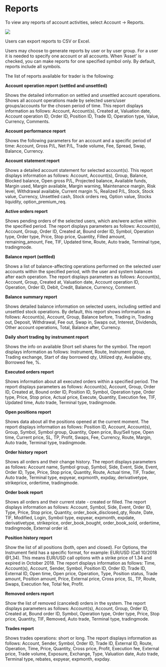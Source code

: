 # Reports

To view any reports of account activities, select Account -&gt; Reports.

![](../../../.gitbook/assets/report.png)

Users can export reports to CSV or Excel.

Users may choose to generate reports by user or by user group. For a user it is needed to specify one account or all accounts. When ‘Asset’ is checked, you can make reports for one specified symbol only. By default, reports include all symbols.

The list of reports available for trader is the following:

**Account operation report \(settled and unsettled\)**

Shows the detailed information on settled and unsettled account operations. Shows all account operations made by selected users/user groups/accounts for the chosen period of time. This report displays information as follows: Account, Account\(s\), Created at, Valuation date, Account operation ID, Order ID, Position ID, Trade ID, Operation type, Value, Currency, Comments.

**Account performance report**

Shows the following parameters for an account and a specific period of time: Account, Gross P/L, Net P/L, Trade volume, Fee, Spread, Swap, Balance, Currency.

**Account statement report**

Shows a detailed account statement for selected account\(s\). This report displays information as follows: Account, Account\(s\), Group, Balance, Blocked balance, Open gross P/L, Projected balance, Available funds, Margin used, Margin available, Margin warning, Maintenance margin, Risk level, Withdrawal available, Current margin %, Realized P/L, Stock, Stock value, Currency, Unsettled cash, Stock orders req, Option value, Stocks liquidity, option\_premium\_req.

**Active orders report**

Shows pending orders of the selected users, which are/were active within the specified period. The report displays parameters as follows: Account\(s\), Account, Group, Order ID, Created at, Bound order ID, Symbol, Operation type, Order type, Price, Stop price, Quantity, Filled amount, remaining\_amount, Fee, TIF, Updated time, Route, Auto trade, Terminal type, tradingmode.

**Balance report \(settled\)**

Shows a list of balance-affecting operations performed on the selected user accounts within the specified period, with the user and system balances after each operation. The report displays parameters as follows: Account\(s\), Account, Group, Created at, Valuation date, Account operation ID, Operation, Order ID, Debit, Credit, Balance, Currency, Comment.

**Balance summary report**

Shows detailed balance information on selected users, including settled and unsettled stock operations. By default, this report shows information as follows: Account\(s\), Account, Group, Balance before, Trading in, Trading out, Deposit, Withdrawal, Fee out, Swap in, Swaps out, Interest, Dividends, Other account operations, Total, Balance after, Currency.

**Daily short trading by instrument report**

Shows the info on available Short sell shares for the symbol. The report displays information as follows: Instrument, Route, Instrument group, Trading exchange, Start of day borrowed qty, Utilized qty, Available qty, Borrowed fee, %.

**Executed orders report**

Shows information about all executed orders within a specified period. The report displays parameters as follows: Account\(s\), Account, Group, Order ID, Created at, Bound order ID, Position ID, Symbol, Operation type, Order type, Price, Stop price, Actual price, Execute, Quantity, Execution fee, TIF, Updated time, Auto trade, Terminal type, tradingmode.

**Open positions report**

Shows data about all the positions opened at the current moment. The report displays information as follows: Position ID, Account, Account\(s\), Group, Symbol, Symbol group, Quantity, Open price, Buy/Sell type, Open time, Current price, SL, TP, Profit, Swaps, Fee, Currency, Route, Margin, Auto trade, Terminal type, tradingmode.

**Order history report**

Shows all orders and their change history. The report displays parameters as follows: Account name, Symbol group, Symbol, Side, Event, Side, Event, Order ID, Type, Price, Stop price, Quantity, Route, Actual time, TIF, Trader, Auto trade, Terminal type, expyear, expmonth, expday, derivativetype, strikeprice, ordertime, tradingmode.

**Order book report**

Shows all orders and their current state - created or filled. The report displays information as follows: Account, Symbol, Side, Event, Order ID, Type, Price, Stop price, Quantity, order\_book\_disclosed\_qty, Route, Date, TIF, Modified, Login, Symbol type, expyear, expmonth, expdate, derivativetype, strikeprice, order\_book\_bought, order\_book\_sold, ordertime, tradingmode, External order id.

**Position history report**

Show the list of all positions \(both, open and closed\). For Options, the Instrument field has a specific format, for example: EUR/USD \(Call 10/2018 @1,34\). This means EUR/USD call options with a strike price of 1.34 and expired in October 2018. The report displays information as follows: Time, Account\(s\), Account, Sender, Symbol, Position ID, Order ID, Trade ID, External ID, Open time, Open price, Operation, Type, Position status, Trade amount, Position amount, Price, External price, Cross price, SL, TP, Route, Swaps, Execution fee, Total fee, Profit.

**Removed orders report**

Show the list of removed \(canceled\) orders in the system. The report displays parameters as follows: Account\(s\), Account, Group, Order ID, Created at, Bound order ID, Symbol, Operation type, Order type, Price, Stop price, Quantity, TIF, Removed, Auto trade, Terminal type, tradingmode.

**Trades report**

Shows trades operations: short or long. The report displays information as follows: Account, Sender, Symbol, Order ID, Trade ID, External ID, Route, Operation, Time, Price, Quantity, Cross price, Profit, Execution fee, External price, Trade volume, Exposure, Exchange, Type, Valuation date, Auto trade, Terminal type, rebates, expyear, expmonth, expday.

